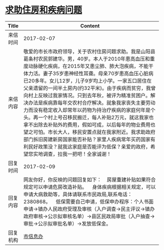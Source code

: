 # <a href="http://www.shangluo.gov.cn/zmhd/ldxxxx.jsp?urltype=leadermail.LeaderMailContentUrl&wbtreeid=1112&leadermailid=3977">求助住房和疾病问题</a>
| Title |                                                                                                                                                                                                       Content                                                                                                                                                                                                        |
|:-----:|----------------------------------------------------------------------------------------------------------------------------------------------------------------------------------------------------------------------------------------------------------------------------------------------------------------------------------------------------------------------------------------------------------------------|
| 来信时间  | 2017-02-07                                                                                                                                                                                                                                                                                                                                                                                                           |
| 来信内容  | ‌敬爱的市长市政府领导，关于农村住房问题求助。我是山阳县葛条村农民郭建华。男，40岁。本人于2010年患高血压和重度动脉硬化疾病，在2015年又患尘肺、肺大泡疾病，不能干体力活。妻子35岁患神经性耳聋。母亲70岁患高血压心脏病已20多年。女儿12岁，儿子9岁均上小学。一家五口居住在父亲遗留的一间半土房内(约32平米)。由于疾病而贫穷，我曾向村上反映过我家情况。只到去年秋，被评为精准贫困户。解决办法是疾病靠每年交农村合疗解决。就象我家丧失主要劳动力而没有稳定收入却常年以药物为持治疗疾病的家庭何年是个头。再一个村上号召移民搬迁，每人补贴2万元，就这我家也拿不出除去补贴外的费用，假如可成，以后每年的物业费用也望之可怕。市长大人，移民安置点就在我家附近。我求助政府部门拆旧房建新房国家能否补贴？家里人疾病常年买药国家有利民好政策没？就我这家庭是否能评为低保？亲爱的政府，希望您实地调查，拉我一把吧！全家诚谢！ |
| 回复时间  | 2017-02-09                                                                                                                                                                                                                                                                                                                                                                                                           |
| 回复内容  | 网友你好，你反映的问题回复如下：    房屋重建补贴如果符合规定可以申请危房改造补贴。    身体疾病根据相关规定，可以申请大病救助等，具体请联系市民政局,联系电话：2380868。    低保需要自己申请，低保申办程序：个人书面申请→镇办人民政府受理及审核（入户调查→民主评议→镇办政府审核→公示拟审核名单）→县区民政局审批（入户抽查→审批→公示拟审批名单）→发放低保金。                                                                                                                                                                                                                          |
| 回复机构  | <a href="../../category/agencies/市信息办.md">市信息办</a>                                                                                                                                                                                                                                                                                                                                                                   |